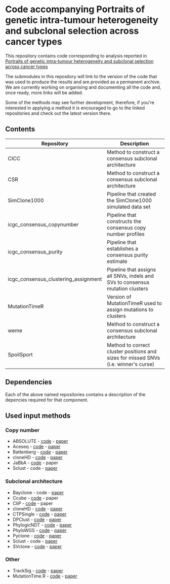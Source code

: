 # Code accompanying Portraits of genetic intra-tumour heterogeneity and subclonal selection across cancer types
This repository contains code corresponding to analysis reported in [Portraits of genetic intra-tumour heterogeneity and subclonal selection across cancer types](https://www.biorxiv.org/content/early/2018/05/07/312041)

The submodules in this repository will link to the version of the code that was used to produce the results and are provided as a permanent archive. We are currently working on organising and documenting all the code and, once ready, more links will be added.

Some of the methods may see further development, therefore, if you're interested in applying a method it is encouraged to go to the linked repositories and check out the latest version there.


## Contents

| Repository | Description |
| --- | --- |
| CICC | Method to construct a consensus subclonal architecture |
| CSR | Method to construct a consensus subclonal architecture |
| SimClone1000 | Pipeline that created the SimClone1000 simulated data set |
| icgc\_consensus\_copynumber | Pipeline that constructs the consensus copy number profiles |
| icgc\_consensus\_purity | Pipeline that establishes a consensus purity estimate |
| icgc\_consensus\_clustering\_assignment | Pipeline that assigns all SNVs, indels and SVs to consensus mutation clusters |
| MutationTimeR | Version of MutationTimeR used to assign mutations to clusters |
| weme | Method to construct a consensus subclonal architecture |
| SpoilSport | Method to correct cluster positions and sizes for missed SNVs (i.e. winner's curse) |

## Dependencies

Each of the above named repositories contains a description of the depencies required for that component.

## Used input methods

### Copy number
* ABSOLUTE - [code](https://software.broadinstitute.org/cancer/cga/absolute) - [paper](https://www.ncbi.nlm.nih.gov/pmc/articles/PMC4383288/)
* Aceseq - [code](https://github.com/DKFZ-ODCF/ACEseqWorkflow) - [paper](https://www.biorxiv.org/content/early/2017/10/29/210807)
* Battenberg - [code](https://github.com/Wedge-Oxford/battenberg) - [paper](https://www.ncbi.nlm.nih.gov/pmc/articles/PMC3428864/)
* cloneHD - [code](https://github.com/andrej-fischer/cloneHD) - [paper](https://www.ncbi.nlm.nih.gov/pubmed/24882004)
* JaBbA - [code](https://github.com/mskilab/JaBbA) - paper
* Sclust - code - [paper](https://www.ncbi.nlm.nih.gov/pubmed/29844525)

### Subclonal architecture
* Bayclone - code - [paper](https://www.ncbi.nlm.nih.gov/pubmed/25592605)
* Ccube - [code](https://github.com/keyuan/ccube) - paper
* CliP - [code](https://github.com/wwylab/CliP) - paper
* cloneHD - [code](https://github.com/andrej-fischer/cloneHD) - [paper](https://www.ncbi.nlm.nih.gov/pubmed/24882004)
* CTPSingle - [code](https://github.com/nlgndnmz/CTPsingle) - [paper](https://www.ncbi.nlm.nih.gov/pubmed/28056180)
* DPClust - [code](https://github.com/Wedge-Oxford/dpclust) - [paper](https://www.ncbi.nlm.nih.gov/pmc/articles/PMC3428864/)
* PhylogicNDT - [code](https://github.com/broadinstitute/PhylogicNDT/) - [paper](https://www.biorxiv.org/content/10.1101/508127v2)
* PhyloWGS - [code](https://github.com/morrislab/phylowgs) - [paper](https://www.ncbi.nlm.nih.gov/pubmed/25786235)
* Pyclone - [code](https://bitbucket.org/aroth85/pyclone/) - [paper](https://www.ncbi.nlm.nih.gov/pubmed/24633410)
* Sclust - code - [paper](https://www.ncbi.nlm.nih.gov/pubmed/29844525)
* SVclone - [code](https://github.com/mcmero/SVclone) - [paper](https://www.biorxiv.org/content/early/2017/08/04/172486)

### Other
* TrackSig - [code](https://github.com/YuliaRubanova/TrackSig) - [paper](https://www.biorxiv.org/content/early/2018/03/29/260471)
* MutationTime.R - [code](https://github.com/gerstung-lab/MutationTimeR) - [paper](https://www.biorxiv.org/content/early/2017/08/30/161562)
